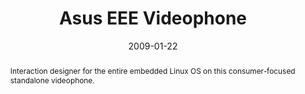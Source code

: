 ---
eleventyExcludeFromCollections: false

layout: article.njk
title: Asus EEE Videophone
client: Skype
partner: Asus
date: 2009-01-22
thumbnail:
 - thumbnail-asus.png
abstract: Interaction designer for the entire embedded Linux OS on this consumer-focused standalone videophone.
headline: The UI was better than the name
collaborators:
  - Jaak Parik
  - Oliver Reitalu
  - James Bowman
  - Tero Hurskainen
text:
  - Announced at CeBIT 2009 and years ahead of the video-calling home appliance
    revival with Amazon's Alexa Show and Facebook's portal, I was the sole
    interaction designer for the Asus EEE Videophone AiGuru SV-1, the original 
    entry into the hardware video calling market.
  - Focusing on a core persona of a less technically-savvy user, likely to be
    a parent or grandparent, the team and I built a ground-up embedded Linux
    interface that made the use of the prevalent hardware at the time.
  - The challenges of keeping things as simple and plug-and-play as possible 
    while masking a Linux kernel underneath were fun to address, not to mention
    how much we learned from Asus about hardware design, acoustic modelling and a 
    circuit-board level detail of the screens we designed for.
media:
  - asus-videophone.jpg
tags:
  - hardware
---